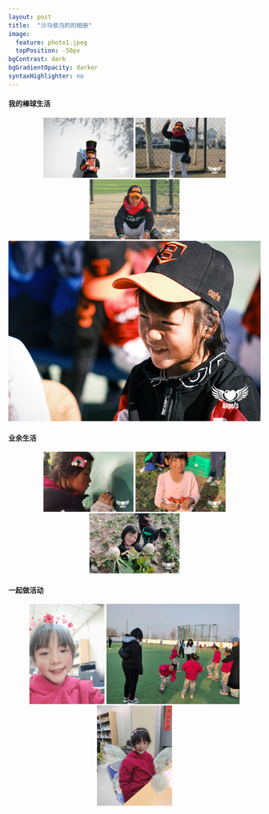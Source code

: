 ```yaml
---
layout: post
title:  "沙马依乌的的相册"
image:
  feature: photo1.jpeg
  topPosition: -50px
bgContrast: dark
bgGradientOpacity: darker
syntaxHighlighter: no
---
```


#### 我的棒球生活

<div  align="center">  
<img src="../assets/img/photo1.jpeg" height = 120/>   <img src="../assets/img/qa2.jpeg" height = 120/> <img src="../assets/img/photo4.jpeg" height = 120/>
</div>

<div  align="center">  
<img src="../assets/img/1.jpeg" height = 360/>
</div>

#### 业余生活

<div  align="center">  
<img src="../assets/img/qa1.jpeg" height = 120/>   <img src="../assets/img/photo2.jpeg" height = 120/> <img src="../assets/img/photo3.jpeg" height = 120/>
</div>

#### 一起做活动

<div  align="center">  
<img src="../assets/img/qa3.jpeg" height = 200/>   <img src="../assets/img/photo5.jpeg" height = 200/> <img src="../assets/img/photo6.jpeg" height = 200/>
</div>